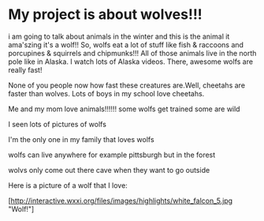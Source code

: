 # My project is about wolves!!!

i am going to talk about animals in the winter and this is the animal it ama'szing
it's a wolf!! So, wolfs eat  a lot of stuff like fish & raccoons and porcupines & 
squirrels  and chipmunks!!! All of those animals live in the north pole like
in Alaska. I watch lots of Alaska videos. There, awesome wolfs are really fast!

None of you people now how fast these creatures are.Well, cheetahs are faster than wolves. Lots of boys in my school love cheetahs.

Me and my mom love animals!!!!!! some wolfs get trained some are wild 

I seen lots of pictures of wolfs 

I'm the only one in my family that loves wolfs 

wolfs can live anywhere for example pittsburgh but in the forest

wolvs only come out there cave when they want to go outside

Here is a picture of a wolf that I love:

[http://interactive.wxxi.org/files/images/highlights/white_falcon_5.jpg "Wolf!"]
